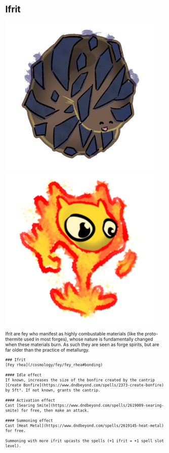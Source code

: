 # Ifrit

![Ifrit in its dormant state](ifrit-dormant.png)
![Ifrit once fired](ifrit-active.png)

Ifrit are fey who manifest as highly combustable materials (like the proto-thermite used in most forges), whose nature is fundamentally changed when these materials burn. As such they are seen as forge spirits, but are far older than the practice of metallurgy.

```statblock:5e
### Ifrit
[Fey rhea](/cosmology/fey/fey_rhea#bonding)

#### Idle effect
If known, increases the size of the bonfire created by the cantrip [Create Bonfire](https://www.dndbeyond.com/spells/2373-create-bonfire) by 5ft³. If not known, grants the cantrip.

#### Activation effect
Cast [Searing Smite](https://www.dndbeyond.com/spells/2619009-searing-smite) for free, then make an attack.

#### Summoning effect
Cast [Heat Metal](https://www.dndbeyond.com/spells/2619145-heat-metal) for free. 

Summoning with more ifrit upcasts the spells (+1 ifrit = +1 spell slot level).
```